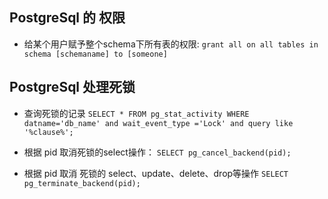## PostgreSql 的 权限

* 给某个用户赋予整个schema下所有表的权限:
`grant all on all tables in schema [schemaname] to [someone]`

## PostgreSql 处理死锁

* 查询死锁的记录
`SELECT * FROM pg_stat_activity WHERE datname='db_name' and wait_event_type ='Lock' and query like '%clause%';`
* 根据 pid 取消死锁的select操作：
`SELECT pg_cancel_backend(pid);`

* 根据 pid 取消 死锁的 select、update、delete、drop等操作
`SELECT pg_terminate_backend(pid);`


